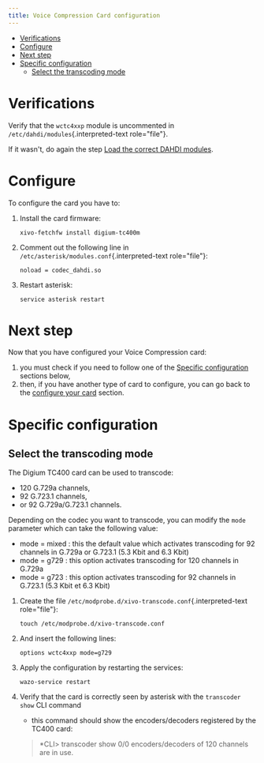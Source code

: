 ```yaml
---
title: Voice Compression Card configuration
---
```


-   [Verifications](#verifications)
-   [Configure](#configure)
-   [Next step](#next-step)
-   [Specific configuration](#vc_card_specific_conf)
    -   [Select the transcoding mode](#select-the-transcoding-mode)

Verifications
=============

Verify that the `wctc4xxp` module is uncommented in
`/etc/dahdi/modules`{.interpreted-text role="file"}.

If it wasn\'t, do again the step [Load the correct DAHDI modules](/uc-doc/administration/hardware/load_modules).

Configure
=========

To configure the card you have to:

1.  Install the card firmware:

        xivo-fetchfw install digium-tc400m

2.  Comment out the following line in
    `/etc/asterisk/modules.conf`{.interpreted-text role="file"}:

        noload = codec_dahdi.so

3.  Restart asterisk:

        service asterisk restart

Next step
=========

Now that you have configured your Voice Compression card:

1.  you must check if you need to follow one of the
    [Specific configuration](/uc-doc/administration/hardware/analog_configuration#vc_card_specific_conf) sections
    below,
2.  then, if you have another type of card to configure, you can go back
    to the [configure your card](/uc-doc/administration/hardware/card_configuration) section.

<a name="vc_card_specific_conf"></a>Specific configuration
======================

Select the transcoding mode
---------------------------

The Digium TC400 card can be used to transcode:

-   120 G.729a channels,
-   92 G.723.1 channels,
-   or 92 G.729a/G.723.1 channels.

Depending on the codec you want to transcode, you can modify the `mode`
parameter which can take the following value:

-   mode = mixed : this the default value which activates transcoding
    for 92 channels in G.729a or G.723.1 (5.3 Kbit and 6.3 Kbit)
-   mode = g729 : this option activates transcoding for 120 channels in
    G.729a
-   mode = g723 : this option activates transcoding for 92 channels in
    G.723.1 (5.3 Kbit et 6.3 Kbit)

1.  Create the file
    `/etc/modprobe.d/xivo-transcode.conf`{.interpreted-text
    role="file"}:

        touch /etc/modprobe.d/xivo-transcode.conf

2.  And insert the following lines:

        options wctc4xxp mode=g729

3.  Apply the configuration by restarting the services:

        wazo-service restart

4.  Verify that the card is correctly seen by asterisk with the
    `transcoder show` CLI command
    -   this command should show the encoders/decoders registered by the
        TC400 card:

    > \*CLI\> transcoder show 0/0 encoders/decoders of 120 channels are
    > in use.
